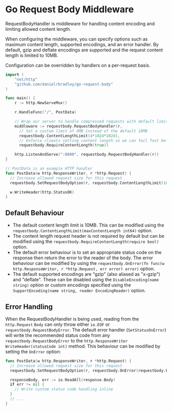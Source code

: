 # Go Request Body Middleware

RequestBodyHandler is middleware for handling content encoding and limiting allowed content length.

When configuring the middleware, you can specify options such as maximum content length, supported encodings, and an error handler. By default, gzip and deflate encodings are supported and the request content length is limited to 10MB.

Configuration can be overridden by handlers on a per-request basis.

```go
import (
    "net/http"
    "github.com/danielrbradley/go-request-body"
)

func main() {
    r := http.NewServeMux()

    r.HandleFunc("/", PostData)

    // Wrap our server to handle compressed requests with default limits.
    middleware := requestbody.RequestBodyHandler(r,
      // Set a custom limit of 4MB instead of the default 10MB
      requestbody.ContentLengthLimit(4*1024*1024),
      // Enforce clients setting content length so we can fail fast before reading up to the limit (not required by default)
      requestbody.RequireContentLength(true))

    http.ListenAndServe(":8000", requestbody.RequestBodyHandler(r))
}

// PostData is an example HTTP handler
func PostData(w http.ResponseWriter, r *http.Request) {
  // Increase allowed request size for this request
  requestbody.SetRequestBodyOption(r, requestbody.ContentLengthLimit(100*1024*1024))

  w.WriteHeader(http.StatusOK)
}
```

## Default Behaviour

- The default content length limit is 10MB. This can be modified using the `requestbody.ContentLengthLimit(maxContentLength int64)` option.
- The content length request header is not required by default but can be modified using the `requestbody.RequireContentLength(require bool)` option.
- The default error behaviour is to set an appropriate status code on the response then return the error to the reader of the body. The error behaviour can be modified by using the `requestbody.OnError(fn func(w http.ResponseWriter, r *http.Request, err error) error)` option.
- The default supported encodings are "gzip" (also aliased as "x-gzip") and "deflate". These can be disabled using the `DisableEncoding(name string)` option or custom encodings specified using the `SupportEncoding(name string, reader EncodingReader)` option.

## Error Handling

When the RequestBodyHandler is being used, reading from the `http.Request` `Body` can only throw either `io.EOF` or `requestbody.RequestBodyError`. The default error handler (`SetStatusOnError`) will write the recommended status code from any `requestbody.RequestBodyError` to the `http.ResponseWriter` `WriteHeader(statusCode int)` method. This behaviour can be modified by setting the `OnError` option:

```go
func PostData(w http.ResponseWriter, r *http.Request) {
  // Increase allowed request size for this request
  requestbody.SetRequestBodyOption(r, requestbody.OnError(requestbody.PassThroughOnError))

  responseBody, err := io.ReadAll(response.Body)
  if err != nil {
    // Write custom status code handling inline
  }
  // ...
}
```
